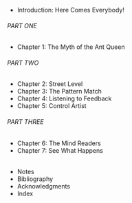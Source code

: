 * Introduction: Here Comes Everybody!
###### PART ONE
* Chapter 1: The Myth of the Ant Queen
###### PART TWO
* Chapter 2: Street Level
* Chapter 3: The Pattern Match
* Chapter 4: Listening to Feedback
* Chapter 5: Control Artist
###### PART THREE
* Chapter 6: The Mind Readers
* Chapter 7: See What Happens
###### 
* Notes
* Bibliography
* Acknowledgments
* Index
